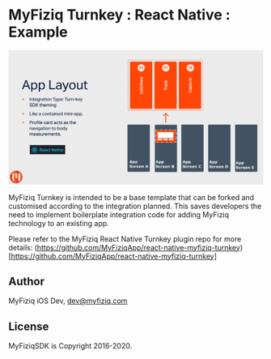 # MyFiziq Turnkey : React Native : Example

![MyFiziq Turnkey Solution](turn-key.png)

MyFiziq Turnkey is intended to be a base template that can be forked and customised according to the integration planned. This saves developers the need to implement boilerplate integration code for adding MyFiziq technology to an existing app.

Please refer to the MyFiziq React Native Turnkey plugin repo for more details: (https://github.com/MyFiziqApp/react-native-myfiziq-turnkey)[https://github.com/MyFiziqApp/react-native-myfiziq-turnkey]

## Author

MyFiziq iOS Dev, dev@myfiziq.com

## License

MyFiziqSDK is Copyright 2016-2020.

